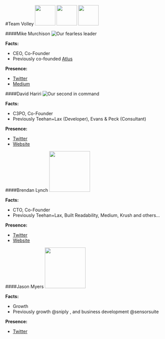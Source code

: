 #Team Volley
<a href="#mike-murchison"><img src="https://lh4.googleusercontent.com/-DgVSPN_T0SA/AAAAAAAAAAI/AAAAAAAAAAA/lMdQB0bH9mQ/s128-c-k/photo.jpg" width="64px"></a>
<a href="#david-hariri"><img src="https://lh3.googleusercontent.com/-15DCouwNT5s/AAAAAAAAAAI/AAAAAAAAAAA/O4A3I3KDqTQ/s128-c-k/photo.jpg" width="64px"></a>
<a href="#brendan-lynch"><img src="https://pbs.twimg.com/profile_images/1191382894/twitter_200x200.jpg" width="64px"></a>

####Mike Murchison
![](https://lh4.googleusercontent.com/-DgVSPN_T0SA/AAAAAAAAAAI/AAAAAAAAAAA/lMdQB0bH9mQ/s128-c-k/photo.jpg "Our fearless leader")

**Facts:**
- CEO, Co-Founder
- Previously co-founded [Atlus](http://crunchbase.com/organization/atlus-inc)

**Presence:**
- [Twitter](https://twitter.com/mimurchison "Mike's Twitter")
- [Medium](https://medium.com/@mimurchison "Mike's Medium")

####David Hariri
![](https://lh3.googleusercontent.com/-15DCouwNT5s/AAAAAAAAAAI/AAAAAAAAAAA/O4A3I3KDqTQ/s128-c-k/photo.jpg "Our second in command")

**Facts:**
- C3PO, Co-Founder
- Previously Teehan+Lax (Developer), Evans & Peck (Consultant)

**Presence:**
- [Twitter](https://twitter.com/davehariri "David's Twitter")
- [Website](http://dhariri.com "David's Site")

####Brendan Lynch
<img width="128px" src="https://pbs.twimg.com/profile_images/1191382894/twitter_200x200.jpg">

**Facts:**
- CTO, Co-Founder
- Previously Teehan+Lax, Built Readability, Medium, Krush and others...

**Presence:**
- [Twitter](https://twitter.com/brendanlynch "Brendan's Twitter")
- [Website](http://brendanlynch.com "Brendan's Site")

####Jason Myers
<img width="128px" src="https://pbs.twimg.com/profile_images/580451409004523520/KpFkqn0J.jpg">

**Facts:**
- Growth
- Previously growth @sniply , and business development @sensorsuite

**Presence:**
- [Twitter](https://twitter.com/JasonMyersTO "Brendan's Twitter")


